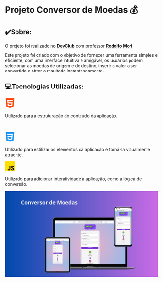 <h1>Projeto Conversor de Moedas 💰</h1>
<h2>✔️Sobre:</h2>

<p>O projeto foi realizado no <a href="https://rodolfomori.com.br/devclub/" target="_blank" ><b>DevClub</b></a> com professor <a href="https://github.com/rodolfomori" target="_blank" ><b>Rodolfo Mori</b> </a></p>

<p>
    Este projeto foi criado com o objetivo de fornecer uma ferramenta simples e eficiente,
    com uma interface intuitiva e amigável, os usuários podem selecionar as moedas de origem e de destino, inserir o valor a ser convertido e obter o resultado instantaneamente.
</p>

<h2>💻Tecnologias Utilizadas: </h2>

![alt text](html-5-1.png) 
<p>Utilizado para a estruturação do conteúdo da aplicação.</p><br>


![alt text](css.png)
<p>Utilizado para estilizar os elementos da aplicação e torná-la visualmente atraente.</p>


 ![alt text](js-1.png)
<p>Utilizado para adicionar interatividade à aplicação, como a lógica de conversão.</p>


<img src="./Mockup.png">






